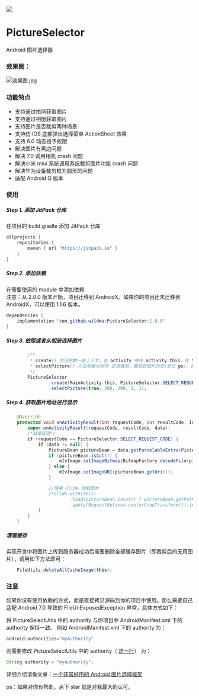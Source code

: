 [![](https://jitpack.io/v/wildma/PictureSelector.svg)](https://jitpack.io/#wildma/PictureSelector)

# PictureSelector
Android 图片选择器

### 效果图：

![效果图.jpg](https://upload-images.jianshu.io/upload_images/5382223-9d82fb9c0f22bfb2.jpg?imageMogr2/auto-orient/strip%7CimageView2/2/w/1240)

### 功能特点
- 支持通过拍照获取图片
- 支持通过相册获取图片
- 支持图片是否裁剪两种场景
- 支持仿 IOS 底部弹出选择菜单 ActionSheet 效果
- 支持 6.0 动态授予权限
- 解决图片有黑边问题
- 解决 7.0 调用相机 crash 问题
- 解决小米 miui 系统调用系统裁剪图片功能 crash 问题
- 解决华为设备裁剪框为圆形的问题
- 适配 Android Q 版本

### 使用
##### Step 1. 添加 JitPack 仓库
在项目的 build.gradle 添加 JitPack 仓库
```java
allprojects {
    repositories {
        maven { url "https://jitpack.io" }
    }
}
```
##### Step 2. 添加依赖
在需要使用的 module 中添加依赖  
注意：从 2.0.0 版本开始，项目迁移到 AndroidX。如果你的项目还未迁移到 AndroidX，可以使用 1.1.6 版本。
```java
dependencies {
	implementation 'com.github.wildma:PictureSelector:2.0.0'
}
```
##### Step 3. 拍照或者从相册选择图片
```java
        /**
         * create() 方法参数一是上下文，在 activity 中传 activity.this，在 fragment 中传 fragment.this。参数二为请求码，用于结果回调 onActivityResult 中判断
         * selectPicture() 方法参数分别为 是否裁剪、裁剪后图片的宽(单位 px)、裁剪后图片的高、宽比例、高比例。都不传则默认为裁剪，宽 200，高 200，宽高比例为 1：1。
         */
        PictureSelector
                .create(MainActivity.this, PictureSelector.SELECT_REQUEST_CODE)
                .selectPicture(true, 200, 200, 1, 1);
```
##### Step 4. 获取图片地址进行显示
```java
    @Override
    protected void onActivityResult(int requestCode, int resultCode, Intent data) {
        super.onActivityResult(requestCode, resultCode, data);
        /*结果回调*/
        if (requestCode == PictureSelector.SELECT_REQUEST_CODE) {
            if (data != null) {
                PictureBean pictureBean = data.getParcelableExtra(PictureSelector.PICTURE_RESULT);
                if (pictureBean.isCut()) {
                    mIvImage.setImageBitmap(BitmapFactory.decodeFile(pictureBean.getPath()));
                } else {
                    mIvImage.setImageURI(pictureBean.getUri());
                }

                //使用 Glide 加载图片
                /*Glide.with(this)
                        .load(pictureBean.isCut() ? pictureBean.getPath() : pictureBean.getUri())
                        .apply(RequestOptions.centerCropTransform()).into(mIvImage);*/
            }
        }
    }
```

##### 清理缓存
实际开发中将图片上传到服务器成功后需要删除全部缓存图片（即裁剪后的无用图片），调用如下方法即可：
```java
    FileUtils.deleteAllCacheImage(this);
```

### 注意
如果你没有使用依赖的方式，而是直接拷贝源码到你的项目中使用。那么需要自己适配 Android 7.0 导致的 FileUriExposedException 异常，具体方式如下：

将 PictureSelectUtils 中的 authority 与你项目中 AndroidManifest.xml 下的 authority 保持一致。
例如 AndroidManifest.xml 下的 authority 为：
```java
android:authorities="myAuthority"
```
则需要修改 PictureSelectUtils 中的 authority（ [这一行](https://github.com/wildma/PictureSelector/blob/master/pictureselector/src/main/java/com/wildma/pictureselector/PictureSelectUtils.java#L74)） 为：
```java
String authority = "myAuthority";
```


详细介绍请看文章：[一个非常好用的 Android 图片选择框架](https://www.jianshu.com/p/6ac6b681c413)

ps：如果对你有帮助，点下 star 就是对我最大的认可。
